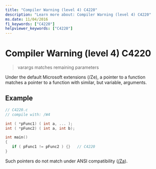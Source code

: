 ```yaml
---
title: "Compiler Warning (level 4) C4220"
description: "Learn more about: Compiler Warning (level 4) C4220"
ms.date: 11/04/2016
f1_keywords: ["C4220"]
helpviewer_keywords: ["C4220"]
---
```

# Compiler Warning (level 4) C4220

> varargs matches remaining parameters

Under the default Microsoft extensions (/Ze), a pointer to a function matches a pointer to a function with similar, but variable, arguments.

## Example

```c
// C4220.c
// compile with: /W4

int ( *pFunc1) ( int a, ... );
int ( *pFunc2) ( int a, int b);

int main()
{
   if ( pFunc1 != pFunc2 ) {}   // C4220
}
```

Such pointers do not match under ANSI compatibility ([/Za](../../build/reference/za-ze-disable-language-extensions.md)).
